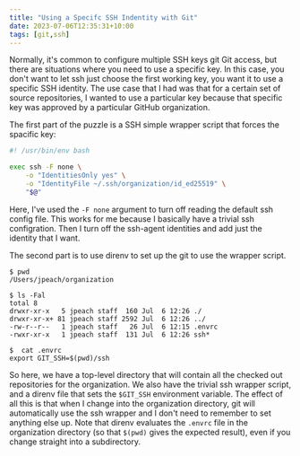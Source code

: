```yaml
---
title: "Using a Specifc SSH Indentity with Git"
date: 2023-07-06T12:35:31+10:00
tags: [git,ssh]
---
```


Normally, it's common to configure multiple SSH keys git Git access,
but there are situations where you need to use a specific key. In this
case, you don't want to let ssh just choose the first working key,
you want it to use a specific SSH identity. The use case that I had
was that for a certain set of source repositories, I wanted to use a
particular key because that specific key was approved by a particular
GitHub organization.

The first part of the puzzle is a SSH simple wrapper script that forces the
spacific key:

```bash
#! /usr/bin/env bash

exec ssh -F none \
    -o "IdentitiesOnly yes" \
    -o "IdentityFile ~/.ssh/organization/id_ed25519" \
    "$@"

```

Here, I've used the `-F none` argument to turn off reading the default
ssh config file. This works for me because I basically have a trivial
ssh configration. Then I turn off the ssh-agent identities and add just
the identity that I want.

The second part is to use direnv to set up the git to use the wrapper script.

```
$ pwd
/Users/jpeach/organization

$ ls -Fal
total 8
drwxr-xr-x   5 jpeach staff  160 Jul  6 12:26 ./
drwxr-xr-x+ 81 jpeach staff 2592 Jul  6 12:26 ../
-rw-r--r--   1 jpeach staff   26 Jul  6 12:15 .envrc
-rwxr-xr-x   1 jpeach staff  131 Jul  6 12:26 ssh*

$  cat .envrc
export GIT_SSH=$(pwd)/ssh
```

So here, we have a top-level directory that will contain all the
checked out repositories for the organization. We also have the
trivial ssh wrapper script, and a direnv file that sets the `$GIT_SSH`
environment variable. The effect of all this is that when I change into
the organization directory, git will automatically use the ssh wrapper
and I don't need to remember to set anything else up. Note that direnv
evaluates the `.envrc` file in the organization directory (so that
`$(pwd)` gives the expected result), even if you change straight into
a subdirectory.

